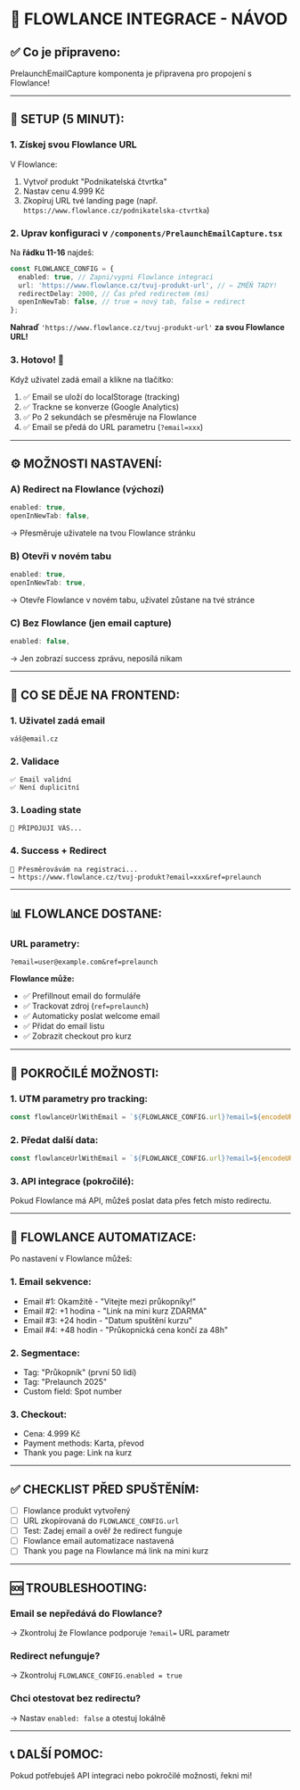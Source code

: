 # 🎯 FLOWLANCE INTEGRACE - NÁVOD

## ✅ Co je připraveno:

PrelaunchEmailCapture komponenta je připravena pro propojení s Flowlance!

---

## 🚀 SETUP (5 MINUT):

### 1. Získej svou Flowlance URL

V Flowlance:
1. Vytvoř produkt "Podnikatelská čtvrtka"
2. Nastav cenu 4.999 Kč
3. Zkopíruj URL tvé landing page (např. `https://www.flowlance.cz/podnikatelska-ctvrtka`)

### 2. Uprav konfiguraci v `/components/PrelaunchEmailCapture.tsx`

Na **řádku 11-16** najdeš:

```typescript
const FLOWLANCE_CONFIG = {
  enabled: true, // Zapni/vypni Flowlance integraci
  url: 'https://www.flowlance.cz/tvuj-produkt-url', // ← ZMĚŇ TADY!
  redirectDelay: 2000, // Čas před redirectem (ms)
  openInNewTab: false, // true = nový tab, false = redirect
};
```

**Nahraď** `'https://www.flowlance.cz/tvuj-produkt-url'` **za svou Flowlance URL!**

### 3. Hotovo! 🎉

Když uživatel zadá email a klikne na tlačítko:
1. ✅ Email se uloží do localStorage (tracking)
2. ✅ Trackne se konverze (Google Analytics)
3. ✅ Po 2 sekundách se přesměruje na Flowlance
4. ✅ Email se předá do URL parametru (`?email=xxx`)

---

## ⚙️ MOŽNOSTI NASTAVENÍ:

### A) Redirect na Flowlance (výchozí)
```typescript
enabled: true,
openInNewTab: false,
```
→ Přesměruje uživatele na tvou Flowlance stránku

### B) Otevři v novém tabu
```typescript
enabled: true,
openInNewTab: true,
```
→ Otevře Flowlance v novém tabu, uživatel zůstane na tvé stránce

### C) Bez Flowlance (jen email capture)
```typescript
enabled: false,
```
→ Jen zobrazí success zprávu, neposílá nikam

---

## 🎨 CO SE DĚJE NA FRONTEND:

### 1. Uživatel zadá email
```
váš@email.cz
```

### 2. Validace
```
✅ Email validní
✅ Není duplicitní
```

### 3. Loading state
```
🚀 PŘIPOJUJI VÁS...
```

### 4. Success + Redirect
```
🎉 Přesměrovávám na registraci...
→ https://www.flowlance.cz/tvuj-produkt?email=xxx&ref=prelaunch
```

---

## 📊 FLOWLANCE DOSTANE:

### URL parametry:
```
?email=user@example.com&ref=prelaunch
```

**Flowlance může:**
- ✅ Prefillnout email do formuláře
- ✅ Trackovat zdroj (`ref=prelaunch`)
- ✅ Automaticky poslat welcome email
- ✅ Přidat do email listu
- ✅ Zobrazit checkout pro kurz

---

## 🔧 POKROČILÉ MOŽNOSTI:

### 1. UTM parametry pro tracking:
```typescript
const flowlanceUrlWithEmail = `${FLOWLANCE_CONFIG.url}?email=${encodeURIComponent(email)}&utm_source=landing&utm_medium=prelaunch&utm_campaign=pioneers`;
```

### 2. Předat další data:
```typescript
const flowlanceUrlWithEmail = `${FLOWLANCE_CONFIG.url}?email=${encodeURIComponent(email)}&name=${userName}&spot=${50 - availableSpots}`;
```

### 3. API integrace (pokročilé):
Pokud Flowlance má API, můžeš poslat data přes fetch místo redirectu.

---

## 🎯 FLOWLANCE AUTOMATIZACE:

Po nastavení v Flowlance můžeš:

### 1. Email sekvence:
- Email #1: Okamžitě - "Vítejte mezi průkopníky!"
- Email #2: +1 hodina - "Link na mini kurz ZDARMA"
- Email #3: +24 hodin - "Datum spuštění kurzu"
- Email #4: +48 hodin - "Průkopnická cena končí za 48h"

### 2. Segmentace:
- Tag: "Průkopník" (první 50 lidí)
- Tag: "Prelaunch 2025"
- Custom field: Spot number

### 3. Checkout:
- Cena: 4.999 Kč
- Payment methods: Karta, převod
- Thank you page: Link na kurz

---

## ✅ CHECKLIST PŘED SPUŠTĚNÍM:

- [ ] Flowlance produkt vytvořený
- [ ] URL zkopírovaná do `FLOWLANCE_CONFIG.url`
- [ ] Test: Zadej email a ověř že redirect funguje
- [ ] Flowlance email automatizace nastavená
- [ ] Thank you page na Flowlance má link na mini kurz

---

## 🆘 TROUBLESHOOTING:

### Email se nepředává do Flowlance?
→ Zkontroluj že Flowlance podporuje `?email=` URL parametr

### Redirect nefunguje?
→ Zkontroluj `FLOWLANCE_CONFIG.enabled = true`

### Chci otestovat bez redirectu?
→ Nastav `enabled: false` a otestuj lokálně

---

## 📞 DALŠÍ POMOC:

Pokud potřebuješ API integraci nebo pokročilé možnosti, řekni mi!